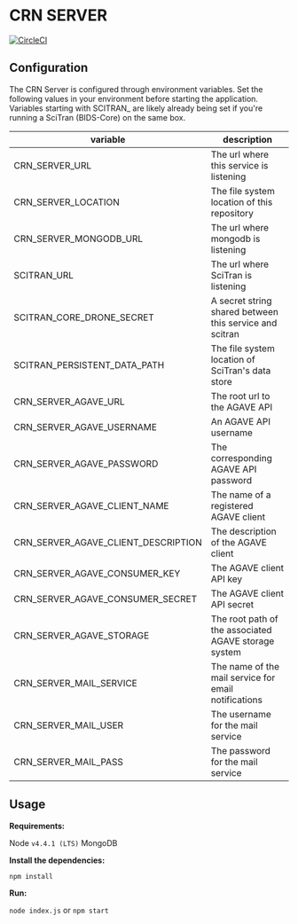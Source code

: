 # CRN SERVER

[![CircleCI](https://circleci.com/gh/nih-fmrif/crn_server/tree/dsst.svg?style=shield&circle-token=c57e7206f9ae2f52d2b97da33b7a33c6f76bc41d)](https://circleci.com/gh/nih-fmrif/crn_server/tree/dsst)

## Configuration

The CRN Server is configured through environment variables. Set the following values in your environment before starting the application. Variables starting with SCITRAN_ are likely already being set if you're running a SciTran (BIDS-Core) on the same box.

| variable                            | description                                             |
|-------------------------------------|---------------------------------------------------------|
| CRN_SERVER_URL                      | The url where this service is listening                 |
| CRN_SERVER_LOCATION                 | The file system location of this repository             |
| CRN_SERVER_MONGODB_URL              | The url where mongodb is listening                      |
| SCITRAN_URL                         | The url where SciTran is listening                      |
| SCITRAN_CORE_DRONE_SECRET           | A secret string shared between this service and scitran |
| SCITRAN_PERSISTENT_DATA_PATH        | The file system location of SciTran's data store        |
| CRN_SERVER_AGAVE_URL                | The root url to the AGAVE API                           |
| CRN_SERVER_AGAVE_USERNAME           | An AGAVE API username                                   |
| CRN_SERVER_AGAVE_PASSWORD           | The corresponding AGAVE API password                    |
| CRN_SERVER_AGAVE_CLIENT_NAME        | The name of a registered AGAVE client                   |
| CRN_SERVER_AGAVE_CLIENT_DESCRIPTION | The description of the AGAVE client                     |
| CRN_SERVER_AGAVE_CONSUMER_KEY       | The AGAVE client API key                                |
| CRN_SERVER_AGAVE_CONSUMER_SECRET    | The AGAVE client API secret                             |
| CRN_SERVER_AGAVE_STORAGE            | The root path of the associated AGAVE storage system    |
| CRN_SERVER_MAIL_SERVICE             | The name of the mail service for email notifications    |
| CRN_SERVER_MAIL_USER                | The username for the mail service                       |
| CRN_SERVER_MAIL_PASS                | The password for the mail service                       |



## Usage

__Requirements:__

Node `v4.4.1 (LTS)`
MongoDB

__Install the dependencies:__

`npm install`

__Run:__

`node index.js` or `npm start`